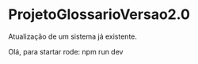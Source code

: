# ProjetoGlossarioVersao2.0
Atualização de um sistema já existente.

Olá, para startar rode:
    npm run dev

